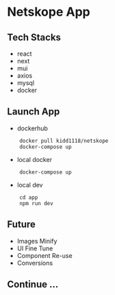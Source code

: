 # Netskope App

## Tech Stacks
- react
- next
- mui
- axios
- mysql
- docker

## Launch App
- dockerhub
```
    docker pull kidd1118/netskope
    docker-compose up
```

- local docker
```
    docker-compose up
```

- local dev
```
    cd app
    npm run dev
```

## Future
- Images Minify
- UI Fine Tune
- Component Re-use
- Conversions

## Continue ...